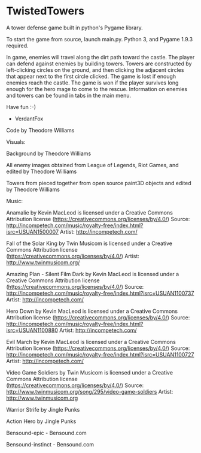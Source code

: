 # TwistedTowers
A tower defense game built in python's Pygame library.


To start the game from source, launch main.py. 
Python 3, and Pygame 1.9.3 required.

In game, enemies will travel along the dirt path toward the castle. The player 
can defend against enemies by building towers. Towers are constructed by 
left-clicking circles on the ground, and then clicking the adjacent circles
that appear next to the first circle clicked. The game is lost if enough 
enemies reach the castle. The game is won if the player survives long enough 
for the hero mage to come to the rescue. Information on enemies and towers can 
be found in tabs in the main menu.

Have fun :-)

- VerdantFox




Code  by Theodore Williams


Visuals:
 
Background by Theodore Williams

All enemy images obtained from League of Legends, Riot Games, 
and edited by Theodore Williams

Towers from pieced together from open source paint3D objects 
and edited by Theodore Williams


Music:

Anamalie by Kevin MacLeod is licensed under a Creative Commons
Attribution license (https://creativecommons.org/licenses/by/4.0/)
Source: http://incompetech.com/music/royalty-free/index.html?isrc=USUAN1500007
Artist: http://incompetech.com/

Fall of the Solar King by Twin Musicom is licensed under a Creative Commons
Attribution license (https://creativecommons.org/licenses/by/4.0/)
Artist: http://www.twinmusicom.org/

Amazing Plan - Silent Film Dark by Kevin MacLeod is licensed under a Creative
Commons Attribution license (https://creativecommons.org/licenses/by/4.0/)
Source: http://incompetech.com/music/royalty-free/index.html?isrc=USUAN1100737
Artist: http://incompetech.com/

Hero Down by Kevin MacLeod is licensed under a Creative Commons Attribution
license (https://creativecommons.org/licenses/by/4.0/)
Source: http://incompetech.com/music/royalty-free/index.html?isrc=USUAN1100880
Artist: http://incompetech.com/

Evil March by Kevin MacLeod is licensed under a Creative Commons Attribution
license (https://creativecommons.org/licenses/by/4.0/)
Source: http://incompetech.com/music/royalty-free/index.html?isrc=USUAN1100727
Artist: http://incompetech.com/

Video Game Soldiers by Twin Musicom is licensed under a Creative Commons
Attribution license (https://creativecommons.org/licenses/by/4.0/)
Source: http://www.twinmusicom.org/song/295/video-game-soldiers
Artist: http://www.twinmusicom.org

Warrior Strife by Jingle Punks

Action Hero by Jingle Punks

Bensound-epic - Bensound.com

Bensound-instinct - Bensound.com
